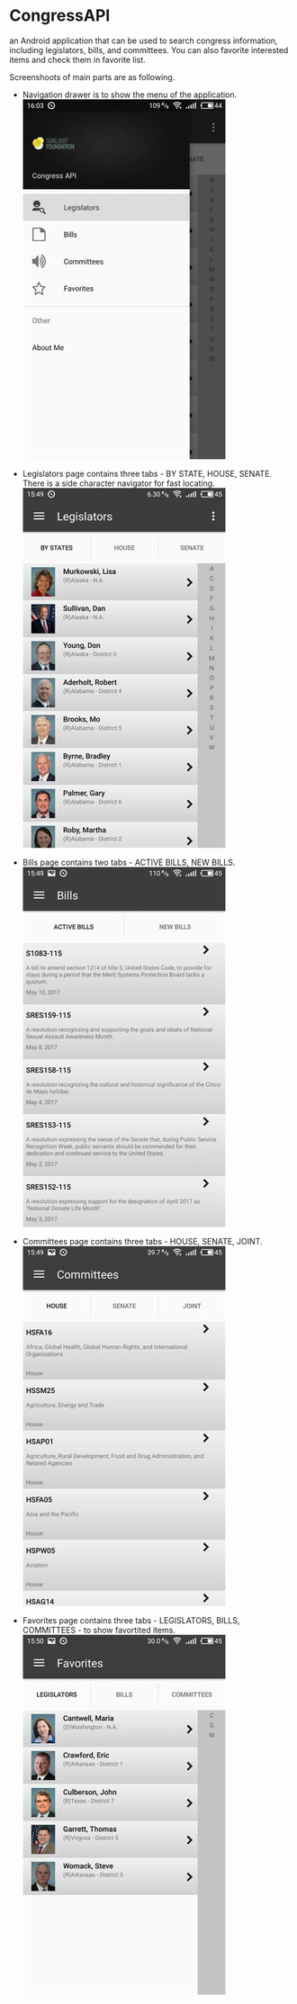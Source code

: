 # CongressAPI <br>
an Android application that can be used to search congress information, including legislators, bills, and committees. You can also favorite interested items and check them in favorite list. 


Screenshoots of main parts are as following. 

* Navigation drawer is to show the menu of the application. <br>
![](https://github.com/felixjichao/congress-search-android-application/blob/master/screenshoot/navigator.jpg)<br>


* Legislators page contains three tabs - BY STATE, HOUSE, SENATE.<br>
There is a side character navigator for fast locating.<br>
![](https://github.com/felixjichao/congress-search-android-application/blob/master/screenshoot/legislators.jpg)<br>


* Bills page contains two tabs - ACTIVE BILLS, NEW BILLS.<br>
![](https://github.com/felixjichao/congress-search-android-application/blob/master/screenshoot/bills.jpg)<br>


* Committees page contains three tabs - HOUSE, SENATE, JOINT.<br>
![](https://github.com/felixjichao/congress-search-android-application/blob/master/screenshoot/committees.jpg)<br>


* Favorites page contains three tabs - LEGISLATORS, BILLS, COMMITTEES - to show favortited items.<br>
![](https://github.com/felixjichao/congress-search-android-application/blob/master/screenshoot/favorite.jpg)<br>